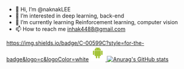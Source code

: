 - 👋 Hi, I’m @naknakLEE
- 👀 I’m interested in deep learning, back-end
- 🌱 I’m currently learning Reinforcement learning, computer vision
- 📫 How to reach me inhak4488@gmail.com

https://img.shields.io/badge/C-00599C?style=for-the-badge&logo=c&logoColor=white
 <a href="https://developer.android.com" target="_blank"> <img src="https://raw.githubusercontent.com/devicons/devicon/master/icons/android/android-original-wordmark.svg" alt="android" width="40" height="40"/> </a> <a href="https://www.gnu.org/software/bash/" target="_blank">
![Anurag's GitHub stats](https://github-readme-stats.vercel.app/api?username=naknakLEE&count_private=true&show_icons=true&icon_color=ff8f1c&title_color=ff8f1c&hide=stars)

<!---
naknakLEE/naknakLEE is a ✨ special ✨ repository because its `README.md` (this file) appears on your GitHub profile.
You can click the Preview link to take a look at your changes.
--->
